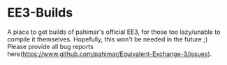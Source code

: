 EE3-Builds
==========

A place to get builds of pahimar's official EE3, for those too lazy/unable to compile it themselves.
Hopefully, this won't be needed in the future ;)
Please provide all bug reports here(https://www.github.com/pahimar/Equivalent-Exchange-3/issues).
